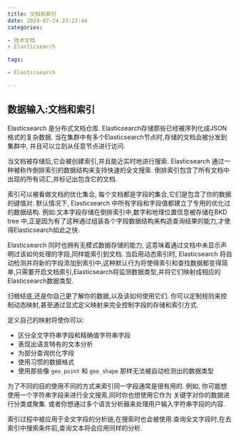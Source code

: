 ```yaml
---
title: 文档和索引
date: 2019-07-24 23:23:44
categories:

- 技术文档
- Elasticsearch

tags:

- Elasticsearch

---
```

## 数据输入:文档和索引

Elasticsearch 是分布式文档仓库. Elasticsearch存储那些已经被序列化成JSON格式的复杂数据. 当在集群中有多个Elasticsearch节点时,存储的文档会被分发到集群中, 并且可以立刻从任意节点进行访问.

当文档被存储后,它会被创建索引,并且能近实时地进行搜索. Elasticsearch 通过一种被称作倒排索引的数据结构来支持快速的全文搜索. 倒排索引包含了所有文档中出现的所有词汇,并标记出包含它的文档.

索引可以被看做文档的优化集合, 每个文档都是字段的集合,它们是包含了你的数据的键值对. 默认情况下, Elasticsearch 中所有字段和字段值都建立了专用的优化过的数据结构. 例如:文本字段存储在倒排索引中,数字和地理位置信息被存储在BKD tree 中,正是因为有了这种通过组装各个字段数据结构来构造查询结果的能力,才使得Elasticsearch如此之快.

Elasticsearch 同时也拥有无模式数据存储的能力, 这意味着通过文档中未显示声明过该如何处理的字段,同样能索引到文档. 当启用动态索引时, Elasticsearch 将自动检测并将新的字段添加到索引中,这种默认行为将使得索引和查找数据都变得简单,只需要开启文档索引,Elasticsearch将监测数据类型,并将它们映射成相应的Elasticsearch数据类型.

<!--more-->
归根结底,还是你自己更了解你的数据,以及该如何使用它们. 你可以定制规则来控制动态映射,甚至通过显式定义映射来完全控制字段的存储和索引方式.

定义自己的映射将使你可以:

- 区分全文字符串字段和精确值字符串字段
- 表现出语言特有的文本分析
- 为部分查询优化字段
- 使用习惯的数据格式
- 使用那些像 `geo_point` 和 `geo_shape` 那样无法被自动检测出的数据类型

为了不同的目的使用不同的方式来索引同一字段通常是很有用的. 例如, 你可能想使用一个字符串字段来进行全文搜索,同时你也想使用它作为
关键字对你的数据进行分类或聚集. 或者你想通过多个语言分析器来处理用户输入字符串字段的内容.

索引过程中被应用于全文字段的分析链,在搜索时也会被使用.查询全文字段时,在去索引中搜索条件前,查询文本将会应用同样的分析.

